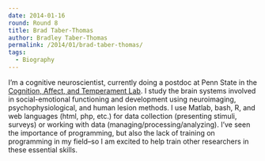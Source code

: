 ```yaml
---
date: 2014-01-16
round: Round 8
title: Brad Taber-Thomas
author: Bradley Taber-Thomas
permalink: /2014/01/brad-taber-thomas/
tags:
  - Biography
---
```

I&#8217;m a cognitive neuroscientist, currently doing a postdoc at Penn State in the [Cognition, Affect, and Temperament Lab][1]. I study the brain systems involved in social-emotional functioning and development using neuroimaging, psychophysiological, and human lesion methods. I use Matlab, bash, R, and web languages (html, php, etc.) for data collection (presenting stimuli, surveys) or working with data (managing/processing/analyzing). I&#8217;ve seen the importance of programming, but also the lack of training on programming in my field&#8211;so I am excited to help train other researchers in these essential skills.

 [1]: http://www.catlabpsu.com/
